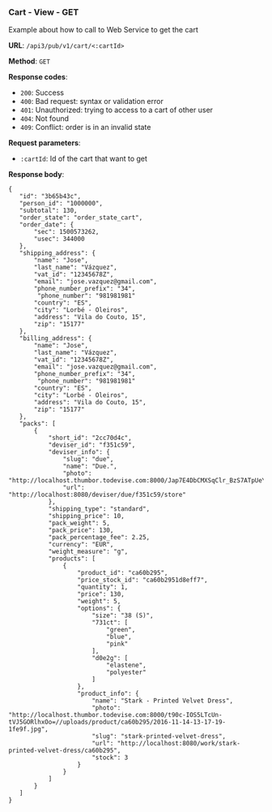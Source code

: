 ### Cart - View - GET

Example about how to call to Web Service to get the cart

**URL**: `/api3/pub/v1/cart/<:cartId>`

**Method**: `GET`

**Response codes**:
* `200`: Success
* `400`: Bad request: syntax or validation error
* `401`: Unauthorized: trying to access to a cart of other user
* `404`: Not found
* `409`: Conflict: order is in an invalid state

**Request parameters**:
* `:cartId`: Id of the cart that want to get


**Response body**:

```
{
   "id": "3b65b43c",
   "person_id": "1000000",
   "subtotal": 130,
   "order_state": "order_state_cart",
   "order_date": {
	   "sec": 1500573262,
	   "usec": 344000
   },
   "shipping_address": {
	   "name": "Jose",
	   "last_name": "Vázquez",
	   "vat_id": "12345678Z",
	   "email": "jose.vazquez@gmail.com",
	   "phone_number_prefix": "34",
		"phone_number": "981981981"
	   "country": "ES",
	   "city": "Lorbé - Oleiros",
	   "address": "Vila do Couto, 15",
	   "zip": "15177"
   },
   "billing_address": {
	   "name": "Jose",
	   "last_name": "Vázquez",
	   "vat_id": "12345678Z",
	   "email": "jose.vazquez@gmail.com",
	   "phone_number_prefix": "34",
		"phone_number": "981981981"
	   "country": "ES",
	   "city": "Lorbé - Oleiros",
	   "address": "Vila do Couto, 15",
	   "zip": "15177"
   },
   "packs": [
	   {
		   "short_id": "2cc70d4c",
		   "deviser_id": "f351c59",
		   "deviser_info": {
			   "slug": "due",
			   "name": "Due.",
			   "photo": "http://localhost.thumbor.todevise.com:8000/Jap7E4DbCMXSqClr_BzS7ATpUeY=/128x0//uploads/deviser/f351c59/profile.57d290158ea58.png",
			   "url": "http://localhost:8080/deviser/due/f351c59/store"
		   },
		   "shipping_type": "standard",
		   "shipping_price": 10,
		   "pack_weight": 5,
		   "pack_price": 130,
		   "pack_percentage_fee": 2.25,
		   "currency": "EUR",
		   "weight_measure": "g",
		   "products": [
			   {
				   "product_id": "ca60b295",
				   "price_stock_id": "ca60b2951d8eff7",
				   "quantity": 1,
				   "price": 130,
				   "weight": 5,
				   "options": {
					   "size": "38 (S)",
					   "731ct": [
						   "green",
						   "blue",
						   "pink"
					   ],
					   "d0e2g": [
						   "elastene",
						   "polyester"
					   ]
				   },
				   "product_info": {
					   "name": "Stark - Printed Velvet Dress",
					   "photo": "http://localhost.thumbor.todevise.com:8000/t90c-IOS5LTcUn-tVJ5GORlhxOo=//uploads/product/ca60b295/2016-11-14-13-17-19-1fe9f.jpg",
					   "slug": "stark-printed-velvet-dress",
					   "url": "http://localhost:8080/work/stark-printed-velvet-dress/ca60b295",
					   "stock": 3
				   }
			   }
		   ]
	   }
   ]
}
```